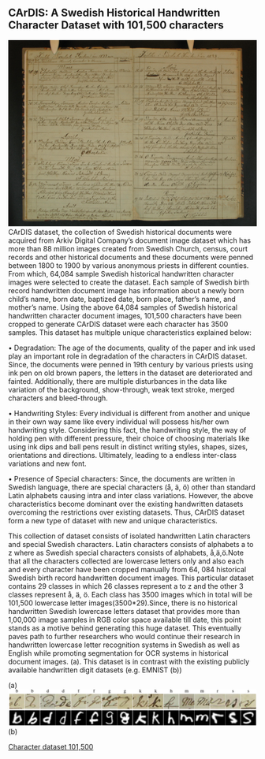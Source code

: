 ## CArDIS: A Swedish Historical Handwritten Character Dataset with 101,500 characters

![image info](./1.jpg)
CArDIS dataset, the collection of Swedish historical documents were acquired from Arkiv Digital Company’s document image dataset which has more
than 88 million images created from Swedish Church, census, court records and
other historical documents  and these documents were penned between 1800 to
1900 by various anonymous priests in different counties. From which, 64,084
sample Swedish historical handwritten character images were selected to
create the dataset. Each sample of Swedish birth record handwritten document
image has information about a newly born child’s name, born date, baptized date,
born place, father’s name, and mother’s name.
Using the above 64,084 samples of Swedish historical handwritten character document images, 101,500 characters have been cropped to generate CArDIS dataset were each character has 3500 samples. This dataset has multiple unique characteristics explained below:

•	Degradation: The age of the documents, quality of the paper and ink used
play an important role in degradation of the characters in CArDIS
dataset. Since, the documents were penned in 19th century by various priests
using ink pen on old brown papers, the letters in the dataset are
deteriorated and fainted. Additionally, there are multiple disturbances in the
data like variation of the background, show-through, weak text stroke, merged
characters and bleed-through.

•	Handwriting Styles: Every individual is different from another and unique
in their own way same like every individual will possess his/her own handwriting
style. Considering this fact, the handwriting style, the way of holding pen
with different pressure, their choice of choosing materials like using ink dips
and ball pens result in distinct writing styles, shapes, sizes, orientations and
directions. Ultimately, leading to a endless inter-class variations and new font.

•	Presence of Special characters: Since, the documents are written in
Swedish language, there are special characters (å, ä, ö) other than standard Latin
alphabets causing intra and inter class variations.
However, the above characteristics become dominant over the existing handwritten
datasets overcoming the restrictions over existing datasets. Thus, CArDIS
dataset form a new type of dataset with new and unique characteristics.

This collection of dataset consists of isolated handwritten Latin
characters and special Swedish characters. Latin characters consists of alphabets a
to z where as Swedish special characters consists of alphabets, å,ä,ö.Note that all
the characters collected are lowercase letters only and also each and every character
have been cropped manually from 64, 084 historical Swedish birth record handwritten
document images. This particular dataset contains 29 classes in which 26 classes
represent a to z and the other 3 classes represent å, ä, ö. Each class has 3500 images
which in total will be 101,500 lowercase letter images(3500*29).Since, there is
no historical handwritten Swedish lowercase letters dataset that provides more than
1,00,000 image samples in RGB color space available till date, this point stands as
a motive behind generating this huge dataset. This eventually paves path to further
researchers who would continue their research in handwritten lowercase letter recognition systems in Swedish as well as English while promoting segmentation for OCR systems in historical document images.
(a). This dataset is in contrast with the existing publicly available handwritten digit datasets (e.g. EMNIST (b))

(a)
![image info](./2.png)
(b)

[Character dataset 101,500](https://drive.google.com/drive/folders/11hkBQ3ampwL3pXLoz8oQBwt8GoLba3DP)
